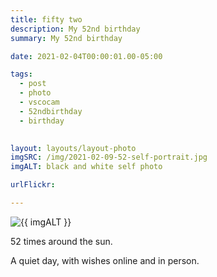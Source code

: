 ```yaml
---
title: fifty two
description: My 52nd birthday
summary: My 52nd birthday

date: 2021-02-04T00:00:01.00-05:00

tags:
  - post
  - photo
  - vscocam
  - 52ndbirthday
  - birthday
  

layout: layouts/layout-photo
imgSRC: /img/2021-02-09-52-self-portrait.jpg
imgALT: black and white self photo

urlFlickr:

---
```

<p><img class="u-photo img-polaroid" src="{{ imgSRC }}" alt="{{ imgALT }}"></p>

52 times around the sun.

A quiet day, with wishes online and in person.



